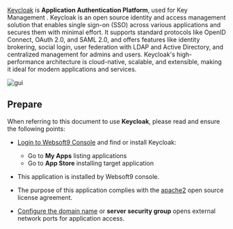 [Keycloak](https://www.keycloak.org) is **Application  Authentication Platform**, used for Key Management . Keycloak is an open source identity and access management solution that enables single sign-on (SSO) across various applications and secures them with minimal effort. It supports standard protocols like OpenID Connect, OAuth 2.0, and SAML 2.0, and offers features like identity brokering, social login, user federation with LDAP and Active Directory, and centralized management for admins and users. Keycloak's high-performance architecture is cloud-native, scalable, and extensible, making it ideal for modern applications and services.


![gui](https://libs.websoft9.com/Websoft9/DocsPicture/zh/keycloak/keycloak-gui-websoft9.png)


## Prepare

When referring to this document to use **Keycloak**, please read and ensure the following points:

- [Login to Websoft9 Console](./login-console) and find or install Keycloak:
  - Go to **My Apps** listing applications 
  - Go to **App Store** installing target application

- This application is installed by Websoft9 console.


- The purpose of this application complies with the [apache2](https://opensource.org/licenses/Apache-2.0) open source license agreement.


- [Configure the domain name](./domain-set) or **server security group** opens external network ports for application access.